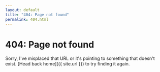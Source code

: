 ```yaml
---
layout: default
title: "404: Page not found"
permalink: 404.html
---
```


# 404: Page not found

Sorry, I've misplaced that URL or it's pointing to something that doesn't exist.
[Head back home]({{ site.url }}) to try finding it again.
